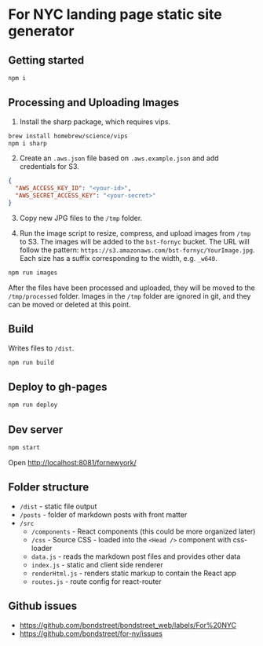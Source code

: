 
# For NYC landing page static site generator

## Getting started

```sh
npm i
```

## Processing and Uploading Images

1. Install the sharp package, which requires vips.

```sh
brew install homebrew/science/vips
npm i sharp
```

2. Create an `.aws.json` file based on `.aws.example.json` and add credentials for S3.

```json
{
  "AWS_ACCESS_KEY_ID": "<your-id>",
  "AWS_SECRET_ACCESS_KEY": "<your-secret>"
}
```

3. Copy new JPG files to the `/tmp` folder.

4. Run the image script to resize, compress, and upload images from `/tmp` to S3.
The images will be added to the `bst-fornyc` bucket.
The URL will follow the pattern: `https://s3.amazonaws.com/bst-fornyc/YourImage.jpg`.
Each size has a suffix corresponding to the width, e.g. `_w640`.

```sh
npm run images
```

After the files have been processed and uploaded, they will be moved to the `/tmp/processed` folder. Images in the `/tmp` folder are ignored in git, and they can be moved or deleted at this point.

## Build
Writes files to `/dist`.

```sh
npm run build
```

## Deploy to gh-pages

```sh
npm run deploy
```

## Dev server

```sh
npm start
```

Open <http://localhost:8081/fornewyork/>


## Folder structure

- `/dist` - static file output
- `/posts` - folder of markdown posts with front matter
- `/src`
  - `/components` - React components (this could be more organized later)
  - `/css` - Source CSS - loaded into the `<Head />` component with css-loader
  - `data.js` - reads the markdown post files and provides other data
  - `index.js` - static and client side renderer
  - `renderHtml.js` - renders static markup to contain the React app
  - `routes.js` - route config for react-router

## Github issues

- https://github.com/bondstreet/bondstreet_web/labels/For%20NYC
- https://github.com/bondstreet/for-ny/issues

